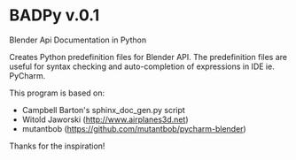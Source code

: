 # BADPy v.0.1
Blender Api Documentation in Python

Creates Python predefinition files for Blender API.
The predefinition files are useful for syntax checking and auto-completion of expressions in IDE ie. PyCharm.

This program is based on: 
- Campbell Barton's sphinx_doc_gen.py script
- Witold Jaworski (http://www.airplanes3d.net)
- mutantbob (https://github.com/mutantbob/pycharm-blender)

Thanks for the inspiration!
